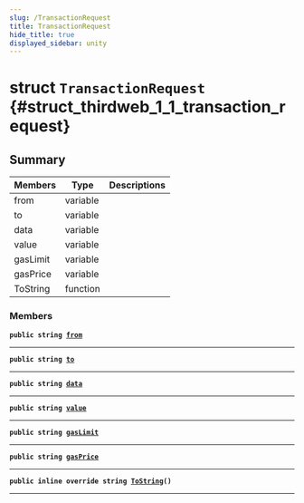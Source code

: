 ```yaml
---
slug: /TransactionRequest
title: TransactionRequest
hide_title: true
displayed_sidebar: unity
---
```


# struct `TransactionRequest` {#struct_thirdweb_1_1_transaction_request}

## Summary

| Members  | Type     | Descriptions |
| -------- | -------- | ------------ |
| from     | variable |              |
| to       | variable |              |
| data     | variable |              |
| value    | variable |              |
| gasLimit | variable |              |
| gasPrice | variable |              |
| ToString | function |              |

### Members

**`public string `[`from`](#struct_thirdweb_1_1_transaction_request_1aa67387fa7e64908ddba0fc10691fee24)**

---

**`public string `[`to`](#struct_thirdweb_1_1_transaction_request_1ae6ee1437e103aa9014b765c38985372b)**

---

**`public string `[`data`](#struct_thirdweb_1_1_transaction_request_1a7dba297b73c9cc37d6d9894728a2e61f)**

---

**`public string `[`value`](#struct_thirdweb_1_1_transaction_request_1a0917064307edbb1669e6f817a863ad1d)**

---

**`public string `[`gasLimit`](#struct_thirdweb_1_1_transaction_request_1a03f62a5bd657a6d7cff2b5833cffa11d)**

---

**`public string `[`gasPrice`](#struct_thirdweb_1_1_transaction_request_1ab7227765c543af92b5b367d0aa82609c)**

---

**`public inline override string `[`ToString`](#struct_thirdweb_1_1_transaction_request_1aa7383865ff6ff2e252ea32e5487651b0)`()`**

---

